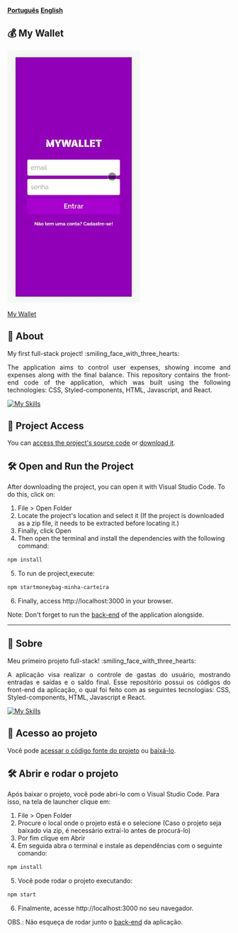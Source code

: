 [**Português**](#-sobre)
[**English**](#moneybag-my-wallet)

## :moneybag: My Wallet

<img src=my-wallet/src/Images/myWallet.gif  width="300" />

<a href="https://mywallet-front-sandy.vercel.app/" target="_blank" rel="noopener noreferrer">My Wallet</a>

## 📝 About

<p>My first full-stack project! :smiling_face_with_three_hearts:</p>

<p align="justify">The application aims to control user expenses, showing income and expenses along with the final balance. This repository contains the front-end code of the application, which was built using the following technologies: CSS, Styled-components, HTML, Javascript, and React.
</p>

[![My Skills](https://skills.thijs.gg/icons?i=html,css,javascript,react,styledcomponents&theme=light)](https://skills.thijs.gg)

## 📁 Project Access

You can [access the project's source code](https://github.com/ccarlaa/mywallet-front) or [download it](https://github.com/ccarlaa/mywallet-front/archive/refs/heads/main.zip).

## 🛠️ Open and Run the Project

After downloading the project, you can open it with Visual Studio Code. To do this, click on:

1. File > Open Folder
2. Locate the project's location and select it (If the project is downloaded as a zip file, it needs to be extracted before locating it.)
3. Finally, click Open
4. Then open the terminal and install the dependencies with the following command:

```bash
npm install 
```
5. To run de project,execute:

```bash
npm startmoneybag-minha-carteira
``` 

6. Finally, access http://localhost:3000 in your browser.

Note: Don't forget to run the [back-end](https://github.com/ccarlaa/mywallet-back) of the application alongside.

***
## 📝 Sobre

<p>Meu primeiro projeto full-stack! :smiling_face_with_three_hearts:</p>

<p align = "justify" >A aplicação visa realizar o controle de gastas do usuário, mostrando entradas e saídas e o saldo final.
Esse repositório possui os códigos do front-end da aplicação, o qual
foi feito com as seguintes tecnologias: CSS, Styled-components, HTML, Javascript e React.
</p>

[![My Skills](https://skillicons.dev/icons?i=html,css,javascript,react,styledcomponents&theme=light)](https://skillicons.dev)

## 📁 Acesso ao projeto

Você pode [acessar o código fonte do projeto](https://github.com/ccarlaa/mywallet-front) ou [baixá-lo](https://github.com/ccarlaa/mywallet-front/archive/refs/heads/main.zip).

## 🛠️ Abrir e rodar o projeto

Após baixar o projeto, você pode abri-lo com o Visual Studio Code. Para isso, na tela de launcher clique em:

1. File > Open Folder
2. Procure o local onde o projeto está e o selecione (Caso o projeto seja baixado via zip, é necessário extraí-lo antes de procurá-lo)
3. Por fim clique em Abrir
4. Em seguida abra o terminal e instale as dependências com o seguinte comando:

```bash
npm install 
```

5. Você  pode rodar o projeto executando:

```bash
npm start
```
6. Finalmente, acesse http://localhost:3000 no seu navegador.

OBS.: Não esqueça de rodar junto o [back-end](https://github.com/ccarlaa/mywallet-back) da aplicação.
